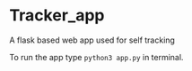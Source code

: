 # Tracker_app

A flask based web app used for self tracking

To run the app type `python3 app.py` in terminal.
